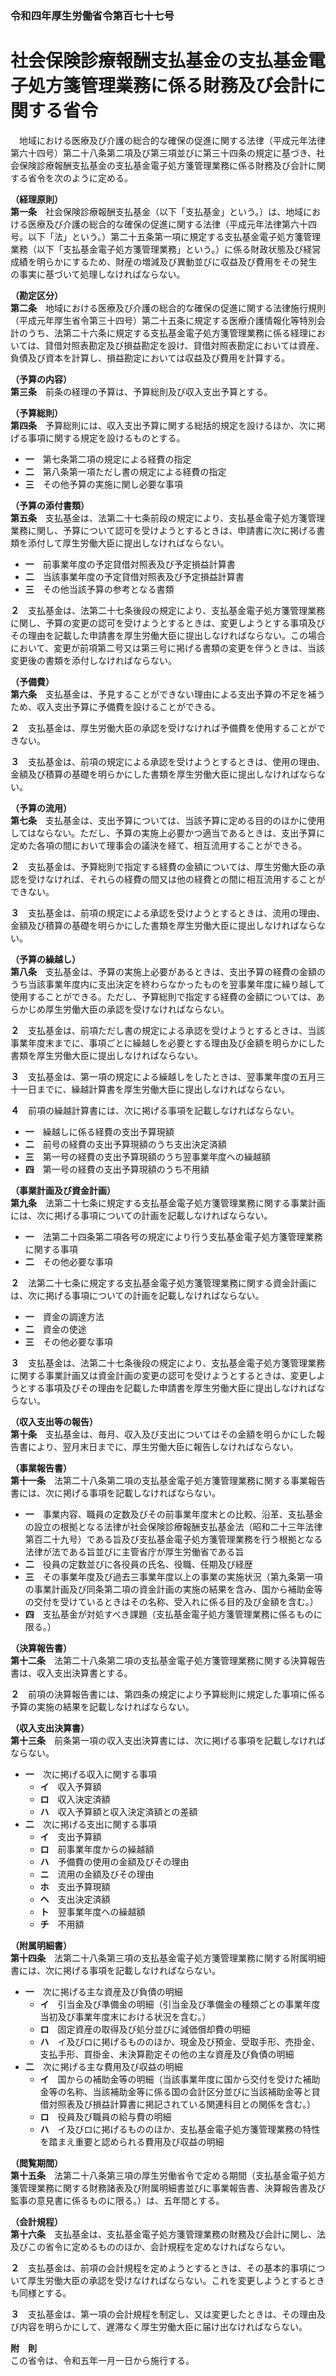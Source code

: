 ### 令和四年厚生労働省令第百七十七号  
# 社会保険診療報酬支払基金の支払基金電子処方箋管理業務に係る財務及び会計に関する省令  
　地域における医療及び介護の総合的な確保の促進に関する法律（平成元年法律第六十四号）第二十八条第二項及び第三項並びに第三十四条の規定に基づき、社会保険診療報酬支払基金の支払基金電子処方箋管理業務に係る財務及び会計に関する省令を次のように定める。  
  
**（経理原則）**  
**第一条**　社会保険診療報酬支払基金（以下「支払基金」という。）は、地域における医療及び介護の総合的な確保の促進に関する法律（平成元年法律第六十四号。以下「法」という。）第二十五条第一項に規定する支払基金電子処方箋管理業務（以下「支払基金電子処方箋管理業務」という。）に係る財政状態及び経営成績を明らかにするため、財産の増減及び異動並びに収益及び費用をその発生の事実に基づいて処理しなければならない。  
  
**（勘定区分）**  
**第二条**　地域における医療及び介護の総合的な確保の促進に関する法律施行規則（平成元年厚生省令第三十四号）第二十五条に規定する医療介護情報化等特別会計のうち、法第二十六条に規定する支払基金電子処方箋管理業務に係る経理においては、貸借対照表勘定及び損益勘定を設け、貸借対照表勘定においては資産、負債及び資本を計算し、損益勘定においては収益及び費用を計算する。  
  
**（予算の内容）**  
**第三条**　前条の経理の予算は、予算総則及び収入支出予算とする。  
  
**（予算総則）**  
**第四条**　予算総則には、収入支出予算に関する総括的規定を設けるほか、次に掲げる事項に関する規定を設けるものとする。  
* **一**　第七条第二項の規定による経費の指定  
* **二**　第八条第一項ただし書の規定による経費の指定  
* **三**　その他予算の実施に関し必要な事項  
  
**（予算の添付書類）**  
**第五条**　支払基金は、法第二十七条前段の規定により、支払基金電子処方箋管理業務に関し、予算について認可を受けようとするときは、申請書に次に掲げる書類を添付して厚生労働大臣に提出しなければならない。  
* **一**　前事業年度の予定貸借対照表及び予定損益計算書  
* **二**　当該事業年度の予定貸借対照表及び予定損益計算書  
* **三**　その他当該予算の参考となる書類  
  
**２**　支払基金は、法第二十七条後段の規定により、支払基金電子処方箋管理業務に関し、予算の変更の認可を受けようとするときは、変更しようとする事項及びその理由を記載した申請書を厚生労働大臣に提出しなければならない。この場合において、変更が前項第二号又は第三号に掲げる書類の変更を伴うときは、当該変更後の書類を添付しなければならない。  
  
**（予備費）**  
**第六条**　支払基金は、予見することができない理由による支出予算の不足を補うため、収入支出予算に予備費を設けることができる。  
  
**２**　支払基金は、厚生労働大臣の承認を受けなければ予備費を使用することができない。  
  
**３**　支払基金は、前項の規定による承認を受けようとするときは、使用の理由、金額及び積算の基礎を明らかにした書類を厚生労働大臣に提出しなければならない。  
  
**（予算の流用）**  
**第七条**　支払基金は、支出予算については、当該予算に定める目的のほかに使用してはならない。ただし、予算の実施上必要かつ適当であるときは、支出予算に定めた各項の間において理事会の議決を経て、相互流用することができる。  
  
**２**　支払基金は、予算総則で指定する経費の金額については、厚生労働大臣の承認を受けなければ、それらの経費の間又は他の経費との間に相互流用することができない。  
  
**３**　支払基金は、前項の規定による承認を受けようとするときは、流用の理由、金額及び積算の基礎を明らかにした書類を厚生労働大臣に提出しなければならない。  
  
**（予算の繰越し）**  
**第八条**　支払基金は、予算の実施上必要があるときは、支出予算の経費の金額のうち当該事業年度内に支出決定を終わらなかったものを翌事業年度に繰り越して使用することができる。ただし、予算総則で指定する経費の金額については、あらかじめ厚生労働大臣の承認を受けなければならない。  
  
**２**　支払基金は、前項ただし書の規定による承認を受けようとするときは、当該事業年度末までに、事項ごとに繰越しを必要とする理由及び金額を明らかにした書類を厚生労働大臣に提出しなければならない。  
  
**３**　支払基金は、第一項の規定による繰越しをしたときは、翌事業年度の五月三十一日までに、繰越計算書を厚生労働大臣に提出しなければならない。  
  
**４**　前項の繰越計算書には、次に掲げる事項を記載しなければならない。  
* **一**　繰越しに係る経費の支出予算現額  
* **二**　前号の経費の支出予算現額のうち支出決定済額  
* **三**　第一号の経費の支出予算現額のうち翌事業年度への繰越額  
* **四**　第一号の経費の支出予算現額のうち不用額  
  
**（事業計画及び資金計画）**  
**第九条**　法第二十七条に規定する支払基金電子処方箋管理業務に関する事業計画には、次に掲げる事項についての計画を記載しなければならない。  
* **一**　法第二十四条第二項各号の規定により行う支払基金電子処方箋管理業務に関する事項  
* **二**　その他必要な事項  
  
**２**　法第二十七条に規定する支払基金電子処方箋管理業務に関する資金計画には、次に掲げる事項についての計画を記載しなければならない。  
* **一**　資金の調達方法  
* **二**　資金の使途  
* **三**　その他必要な事項  
  
**３**　支払基金は、法第二十七条後段の規定により、支払基金電子処方箋管理業務に関する事業計画又は資金計画の変更の認可を受けようとするときは、変更しようとする事項及びその理由を記載した申請書を厚生労働大臣に提出しなければならない。  
  
**（収入支出等の報告）**  
**第十条**　支払基金は、毎月、収入及び支出についてはその金額を明らかにした報告書により、翌月末日までに、厚生労働大臣に報告しなければならない。  
  
**（事業報告書）**  
**第十一条**　法第二十八条第二項の支払基金電子処方箋管理業務に関する事業報告書には、次に掲げる事項を記載しなければならない。  
* **一**　事業内容、職員の定数及びその前事業年度末との比較、沿革、支払基金の設立の根拠となる法律が社会保険診療報酬支払基金法（昭和二十三年法律第百二十九号）である旨及び支払基金電子処方箋管理業務を行う根拠となる法律が法である旨並びに主管省庁が厚生労働省である旨  
* **二**　役員の定数並びに各役員の氏名、役職、任期及び経歴  
* **三**　その事業年度及び過去三事業年度以上の事業の実施状況（第九条第一項の事業計画及び同条第二項の資金計画の実施の結果を含み、国から補助金等の交付を受けているときはその名称、受入れに係る目的及び金額を含む。）  
* **四**　支払基金が対処すべき課題（支払基金電子処方箋管理業務に係るものに限る。）  
  
**（決算報告書）**  
**第十二条**　法第二十八条第二項の支払基金電子処方箋管理業務に関する決算報告書は、収入支出決算書とする。  
  
**２**　前項の決算報告書には、第四条の規定により予算総則に規定した事項に係る予算の実施の結果を記載しなければならない。  
  
**（収入支出決算書）**  
**第十三条**　前条第一項の収入支出決算書には、次に掲げる事項を記載しなければならない。  
* **一**　次に掲げる収入に関する事項  
	* **イ**　収入予算額  
	* **ロ**　収入決定済額  
	* **ハ**　収入予算額と収入決定済額との差額  
* **二**　次に掲げる支出に関する事項  
	* **イ**　支出予算額  
	* **ロ**　前事業年度からの繰越額  
	* **ハ**　予備費の使用の金額及びその理由  
	* **ニ**　流用の金額及びその理由  
	* **ホ**　支出予算現額  
	* **ヘ**　支出決定済額  
	* **ト**　翌事業年度への繰越額  
	* **チ**　不用額  
  
**（附属明細書）**  
**第十四条**　法第二十八条第三項の支払基金電子処方箋管理業務に関する附属明細書には、次に掲げる事項を記載しなければならない。  
* **一**　次に掲げる主な資産及び負債の明細  
	* **イ**　引当金及び準備金の明細（引当金及び準備金の種類ごとの事業年度当初及び事業年度末における状況を含む。）  
	* **ロ**　固定資産の取得及び処分並びに減価償却費の明細  
	* **ハ**　イ及びロに掲げるもののほか、現金及び預金、受取手形、売掛金、支払手形、買掛金、未決算勘定その他の主な資産及び負債の明細  
* **二**　次に掲げる主な費用及び収益の明細  
	* **イ**　国からの補助金等の明細（当該事業年度に国から交付を受けた補助金等の名称、当該補助金等に係る国の会計区分並びに当該補助金等と貸借対照表及び損益計算書に掲記されている関連科目との関係を含む。）  
	* **ロ**　役員及び職員の給与費の明細  
	* **ハ**　イ及びロに掲げるもののほか、支払基金電子処方箋管理業務の特性を踏まえ重要と認められる費用及び収益の明細  
  
**（閲覧期間）**  
**第十五条**　法第二十八条第三項の厚生労働省令で定める期間（支払基金電子処方箋管理業務に関する財務諸表及び附属明細書並びに事業報告書、決算報告書及び監事の意見書に係るものに限る。）は、五年間とする。  
  
**（会計規程）**  
**第十六条**　支払基金は、支払基金電子処方箋管理業務の財務及び会計に関し、法及びこの省令に定めるもののほか、会計規程を定めなければならない。  
  
**２**　支払基金は、前項の会計規程を定めようとするときは、その基本的事項について厚生労働大臣の承認を受けなければならない。これを変更しようとするときも同様とする。  
  
**３**　支払基金は、第一項の会計規程を制定し、又は変更したときは、その理由及び内容を明らかにして、遅滞なく厚生労働大臣に届け出なければならない。  
  
**附　則**  
この省令は、令和五年一月一日から施行する。  
  
